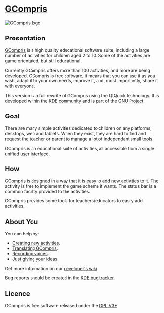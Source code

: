 # [GCompris](https://gcompris.net)

![GCompris logo](src/core/resource/gcompris.png)

## Presentation
[GCompris](https://gcompris.net) is a high quality educational software suite,
including a large number of activities for children aged 2 to 10.
Some of the activities are game orientated, but still educational.

Currently GCompris offers more than 100 activities, and more are being
developed. GCompris is free software, it means that you can use it as you
wish, adapt it to your own needs, improve it, and, most importantly, share it
with everyone.

This version is a full rewrite of GCompris using the QtQuick technology. It is
developed within the [KDE community](https://www.kde.org) and is part of the
[GNU Project](https://www.gnu.org/education/edu-software-gcompris.en.html).

## Goal

There are many simple activities dedicated to children on any platforms,
desktops, web and tablets. When they exist, they are hard to find and request
the teacher or parent to manage a lot of independant small tools.

GCompris is an educational suite of activities, all accessible from a
single unified user interface.

## How

GCompris is designed in a way that it is easy to add new activities to it. The
activity is free to implement the game scheme it wants. The status bar is a
common facility provided to the activities.

GCompris provides some tools for teachers/educators to easily add activities.

## About You

You can help by:

* [Creating new activities](https://gcompris.net/wiki/Qt_Quick_development_process).
* [Translating GCompris](https://gcompris.net/wiki/Developer%27s_corner#Translation).
* [Recording voices](https://gcompris.net/wiki/Voice_translation_Qt).
* [Just giving your ideas](https://gcompris.net/wiki/Ideas_for_activities).

Get more information on our [developer's wiki](https://gcompris.net/wiki/Developer%27s_corner).

Bug reports should be created in the [KDE bug tracker](https://bugs.kde.org/enter_bug.cgi?product=gcompris).

## Licence

GCompris is free software released under the [GPL V3+](https://www.gnu.org/licenses/gpl-3.0.fr.html).
